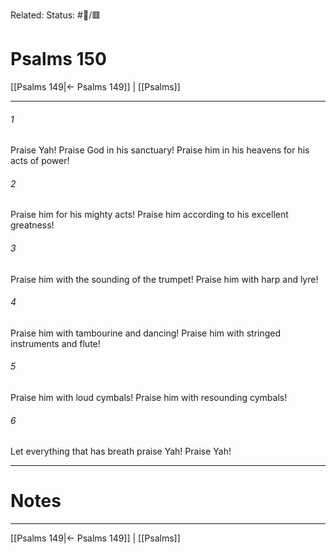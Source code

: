 Related:
Status: #📖/🟥
# Psalms 150

[[Psalms 149|← Psalms 149]] | [[Psalms]]
***



###### 1 
Praise Yah! Praise God in his sanctuary! Praise him in his heavens for his acts of power! 

###### 2 
Praise him for his mighty acts! Praise him according to his excellent greatness! 

###### 3 
Praise him with the sounding of the trumpet! Praise him with harp and lyre! 

###### 4 
Praise him with tambourine and dancing! Praise him with stringed instruments and flute! 

###### 5 
Praise him with loud cymbals! Praise him with resounding cymbals! 

###### 6 
Let everything that has breath praise Yah! Praise Yah!

---
# Notes


***
[[Psalms 149|← Psalms 149]] | [[Psalms]]
